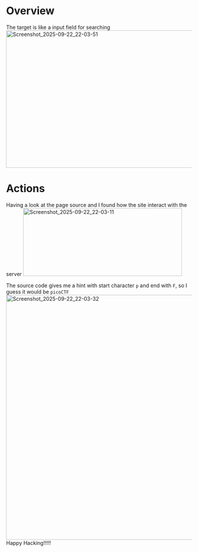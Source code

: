 # Overview
The target is like a input field for searching
<img width="1920" height="372" alt="Screenshot_2025-09-22_22-03-51" src="https://github.com/user-attachments/assets/97ec76e0-a9cb-438a-bce1-1cc989be8323" />

# Actions
Having a look at the page source and I found how the site interact with the server
<img width="431" height="184" alt="Screenshot_2025-09-22_22-03-11" src="https://github.com/user-attachments/assets/5df9fb5d-1942-4a97-8ce3-1e5f68211da8" />

The source code gives me a hint with start character `p` and end with `F`, so I guess it would be `picoCTF`
<img width="1920" height="663" alt="Screenshot_2025-09-22_22-03-32" src="https://github.com/user-attachments/assets/adc8ab6d-e1bb-4f3d-ade7-08101427c50f" />
Happy Hacking!!!!!
